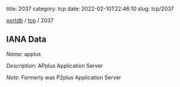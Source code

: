 title: 2037
category: tcp
date: 2022-02-10T22:46:10
slug: tcp/2037

[portdb](/) / [tcp](/category/tcp.html) / 2037


## IANA Data

_Name:_ applus

_Description:_ APplus Application Server

_Note:_ Formerly was P2plus Application Server

